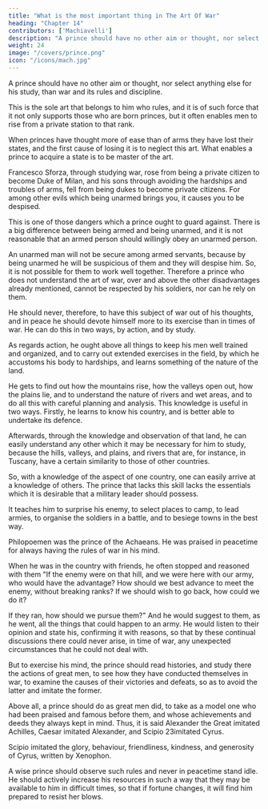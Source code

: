 ```yaml
---
title: "What is the most important thing in The Art Of War"
heading: "Chapter 14"
contributors: ['Machiavelli']
description: "A prince should have no other aim or thought, nor select anything else for his study, than war and its rules and discipline"
weight: 24
image: "/covers/prince.png"
icon: "/icons/mach.jpg"
---
```





A prince should have no other aim or thought, nor select anything else for his study, than war and its rules and discipline. 

This is the sole art that belongs to him who rules, and it is of such force that it not
only supports those who are born princes, but it often enables men to rise from a private station to that rank. 

When princes have thought more of ease than of arms they have lost their states, and the first cause of losing it is to neglect this art. What enables a prince to acquire a state is to be master of the art. 

Francesco Sforza, through studying war, rose from being a private citizen to become Duke of
Milan, and his sons through avoiding the hardships and troubles of arms, fell from being dukes to become private citizens. For among other evils which being unarmed brings you, it causes you to be despised.

This is one of those dangers which a prince ought to guard against. There is a big difference between being armed and being unarmed, and it is not reasonable that an armed person should willingly obey an unarmed person. 

An unarmed man will not be secure among armed servants, because by being unarmed he will be suspicious of them and they will despise him. So, it is not possible for them to work well together. Therefore a prince who does not understand the art of war, over and above the other
disadvantages already mentioned, cannot be respected by his soldiers, nor can he rely on them. 

He should never, therefore, to have this subject of war out of his thoughts, and in peace he should devote himself more to its exercise than in times of war. He can do this in two ways, by action, and by study.

As regards action, he ought above all things to keep his men well trained and organized, and to carry out extended exercises in the field, by which he accustoms his body to hardships, and learns something of the nature of the land. 

He gets to find out how the mountains rise, how the valleys open out, how the plains lie, and to understand the nature of rivers and wet areas, and to do all this with careful planning and analysis. This knowledge is useful in two ways. Firstly, he learns to know his country, and is better able to undertake its defence. 

Afterwards, through the knowledge and observation of that land, he can easily understand any other which it may be necessary for him to study, because the hills, valleys, and plains, and rivers that are, for instance, in Tuscany, have a certain similarity to those of other countries.

So, with a knowledge of the aspect of one country, one can easily arrive at a knowledge of others. The prince that lacks this skill lacks the essentials which it is desirable that a military leader should possess. 

It teaches him to surprise his enemy, to select places to camp, to lead armies, to organise the soldiers in a battle, and to besiege towns in the best way.

Philopoemen was the prince of the Achaeans. He was praised in peacetime for always having the rules of war in his mind. 

When he was in the country with friends, he often stopped and reasoned with them "If the enemy were on that hill, and we were here with our army, who would have the advantage? How should we best advance to meet the enemy, without breaking ranks? If we should wish to go back, how could we do it? 

If they ran, how should we pursue them?" And he would suggest to them, as he went, all the things that could happen to an army. He would listen to their opinion and state his, confirming it with reasons, so that by these continual discussions there could never arise, in time of war, any unexpected circumstances that he could not deal with.

But to exercise his mind, the prince should read histories, and study there the actions of great men, to see how they have conducted themselves in war, to examine the causes of their victories and defeats, so as to avoid the latter and imitate the former. 

Above all, a prince should do as great men did, to take as a model one who had been praised and famous before them, and whose achievements and deeds they always kept in mind. Thus, it is said Alexander the Great imitated Achilles, Caesar imitated Alexander, and Scipio 23imitated Cyrus. 

Scipio imitated the glory, behaviour, friendliness, kindness, and generosity of Cyrus, written by Xenophon. 

A wise prince should observe such rules and never in peacetime stand idle. He should actively increase his resources in such a way that they may be available to him in difficult times, so that if fortune changes, it will find him prepared to resist her blows.
